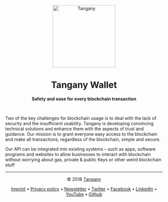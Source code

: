 <div align="center">  
  <a href="https://tangany.com">  
    <img src="https://raw.githubusercontent.com/Tangany/cloud-wallet/master/docs/logo.svg?sanitize=true"  alt="Tangany" width="200" />  
  </a>  
  <h1>Tangany Wallet</h1>      
  <p>  
    <strong>Safety and ease for every blockchain transaction</strong>  
  </p>  
  <br/>  
</div>  

Two of the key challenges for blockchain usage is to deal with the lack of security and the insufficient usability. 
Tangany is developing convincing technical solutions and enhance them with the aspects of trust and guidance. 
Our mission is to grant everyone easy access to the blockchain and make all transactions, regardless of the blockchain, simple and secure. 

Our API can be integrated into existing systems – such as apps, software programs and websites to allow businesses to interact with blockchain without worrying about gas, private & public Keys or other weird blockchain stuff



***
<div align="center">
<p>
© 2018 <a href="https://tangany.com">Tangany</a>
</p>
<p>
 <a href="https://tangany.com/imprint/">Imprint</a>
• <a href="https://tangany.com/imprint/">Privacy policy</a>
• <a href="https://tangany.com#newsletter">Newsletter</a>
• <a href="https://twitter.com/tangany_wallet">Twitter</a>
• <a href="https://www.facebook.com/tanganywallet">Facebook</a>
• <a href="https://www.linkedin.com/company/tangany/">LinkedIn</a>
• <a href="https://www.youtube.com/channel/UCmDr1clodG1ov-iX_GMkwMA">YouTube</a>
• <a href="https://github.com/Tangany/">Github</a>
</p>
</div>

